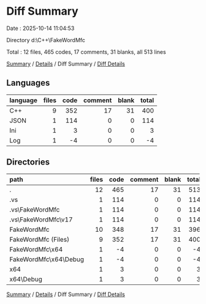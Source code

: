 # Diff Summary

Date : 2025-10-14 11:04:53

Directory d:\\C++\\FakeWordMfc

Total : 12 files,  465 codes, 17 comments, 31 blanks, all 513 lines

[Summary](results.md) / [Details](details.md) / Diff Summary / [Diff Details](diff-details.md)

## Languages
| language | files | code | comment | blank | total |
| :--- | ---: | ---: | ---: | ---: | ---: |
| C++ | 9 | 352 | 17 | 31 | 400 |
| JSON | 1 | 114 | 0 | 0 | 114 |
| Ini | 1 | 3 | 0 | 0 | 3 |
| Log | 1 | -4 | 0 | 0 | -4 |

## Directories
| path | files | code | comment | blank | total |
| :--- | ---: | ---: | ---: | ---: | ---: |
| . | 12 | 465 | 17 | 31 | 513 |
| .vs | 1 | 114 | 0 | 0 | 114 |
| .vs\\FakeWordMfc | 1 | 114 | 0 | 0 | 114 |
| .vs\\FakeWordMfc\\v17 | 1 | 114 | 0 | 0 | 114 |
| FakeWordMfc | 10 | 348 | 17 | 31 | 396 |
| FakeWordMfc (Files) | 9 | 352 | 17 | 31 | 400 |
| FakeWordMfc\\x64 | 1 | -4 | 0 | 0 | -4 |
| FakeWordMfc\\x64\\Debug | 1 | -4 | 0 | 0 | -4 |
| x64 | 1 | 3 | 0 | 0 | 3 |
| x64\\Debug | 1 | 3 | 0 | 0 | 3 |

[Summary](results.md) / [Details](details.md) / Diff Summary / [Diff Details](diff-details.md)